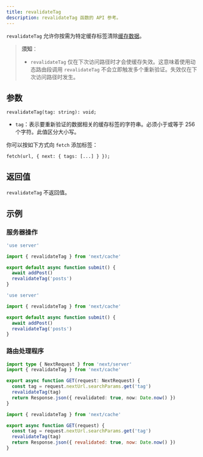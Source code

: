 ```yaml
---
title: revalidateTag
description: revalidateTag 函数的 API 参考。
---
```


`revalidateTag` 允许你按需为特定缓存标签清除[缓存数据](/docs/nextjs-cn/app/deep-dive/caching)。

> **须知**：
>
> - `revalidateTag` 仅在下次访问路径时才会使缓存失效。这意味着使用动态路由段调用 `revalidateTag` 不会立即触发多个重新验证。失效仅在下次访问路径时发生。

## 参数

```tsx
revalidateTag(tag: string): void;
```

- `tag`：表示要重新验证的数据相关的缓存标签的字符串。必须小于或等于 256 个字符。此值区分大小写。

你可以按如下方式向 `fetch` 添加标签：

```tsx
fetch(url, { next: { tags: [...] } });
```

## 返回值

`revalidateTag` 不返回值。

## 示例

### 服务器操作

```ts switcher
'use server'

import { revalidateTag } from 'next/cache'

export default async function submit() {
  await addPost()
  revalidateTag('posts')
}
```

```js switcher
'use server'

import { revalidateTag } from 'next/cache'

export default async function submit() {
  await addPost()
  revalidateTag('posts')
}
```

### 路由处理程序

```ts switcher
import type { NextRequest } from 'next/server'
import { revalidateTag } from 'next/cache'

export async function GET(request: NextRequest) {
  const tag = request.nextUrl.searchParams.get('tag')
  revalidateTag(tag)
  return Response.json({ revalidated: true, now: Date.now() })
}
```

```js switcher
import { revalidateTag } from 'next/cache'

export async function GET(request) {
  const tag = request.nextUrl.searchParams.get('tag')
  revalidateTag(tag)
  return Response.json({ revalidated: true, now: Date.now() })
}
```

